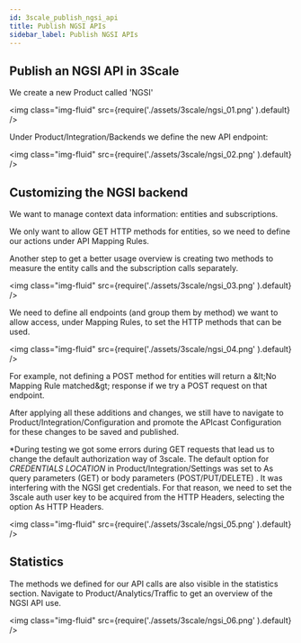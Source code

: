 ```yaml
---
id: 3scale_publish_ngsi_api
title: Publish NGSI APIs
sidebar_label: Publish NGSI APIs
---
```


## Publish an NGSI API in 3Scale

We create a new Product called &#39;NGSI&#39;

<img class="img-fluid" src={require('./assets/3scale/ngsi_01.png' ).default} />

Under Product/Integration/Backends we define the new API endpoint:

<img class="img-fluid" src={require('./assets/3scale/ngsi_02.png' ).default} />

## Customizing the NGSI backend

We want to manage context data information: entities and subscriptions.

We only want to allow GET HTTP methods for entities, so we need to define our actions under API Mapping Rules.

Another step to get a better usage overview is creating two methods to measure the entity calls and the subscription calls separately.

<img class="img-fluid" src={require('./assets/3scale/ngsi_03.png' ).default} />

We need to define all endpoints (and group them by method) we want to allow access, under Mapping Rules, to set the HTTP methods that can be used.

<img class="img-fluid" src={require('./assets/3scale/ngsi_04.png' ).default} />

For example, not defining a POST method for entities will return a \&lt;No Mapping Rule matched\&gt; response if we try a POST request on that endpoint.

After applying all these additions and changes, we still have to navigate to Product/Integration/Configuration and promote the APIcast Configuration for these changes to be saved and published.

\*During testing we got some errors during GET requests that lead us to change the default authorization way of 3scale. The default option for _CREDENTIALS LOCATION_ in Product/Integration/Settings was set to As query parameters (GET) or body parameters (POST/PUT/DELETE) . It was interfering with the NGSI get credentials. For that reason, we need to set the 3scale auth user key to be acquired from the HTTP Headers, selecting the option As HTTP Headers.

<img class="img-fluid" src={require('./assets/3scale/ngsi_05.png' ).default} />

## Statistics

The methods we defined for our API calls are also visible in the statistics section. Navigate to Product/Analytics/Traffic to get an overview of the NGSI API use.

<img class="img-fluid" src={require('./assets/3scale/ngsi_06.png' ).default} />